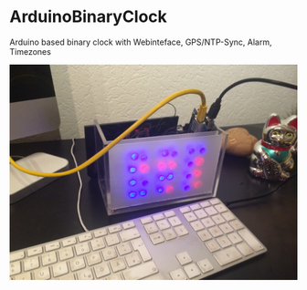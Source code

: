 # ArduinoBinaryClock
Arduino based binary clock with Webinteface, GPS/NTP-Sync, Alarm, Timezones

![Gopher image](PHOTOS/Photo-21-04-14-04-54-46-0.JPG)
